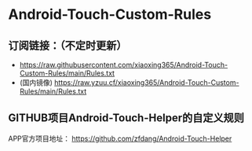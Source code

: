 # Android-Touch-Custom-Rules

## 订阅链接：（不定时更新）
- https://raw.githubusercontent.com/xiaoxing365/Android-Touch-Custom-Rules/main/Rules.txt
- (国内镜像) https://raw.yzuu.cf/xiaoxing365/Android-Touch-Custom-Rules/main/Rules.txt
## GITHUB项目Android-Touch-Helper的自定义规则
APP官方项目地址： https://github.com/zfdang/Android-Touch-Helper
